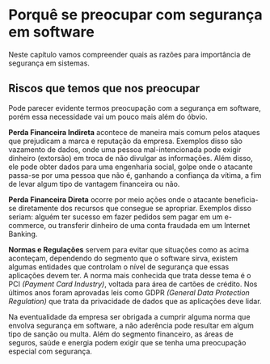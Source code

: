 # Porquê se preocupar com segurança em software
Neste capítulo vamos compreender quais as razões para importância de segurança em sistemas.

## Riscos que temos que nos preocupar
Pode parecer evidente termos preocupação com a segurança em software, porém essa necessidade vai um pouco mais além do óbvio.

**Perda Financeira Indireta** acontece de maneira mais comum pelos ataques que prejudicam a marca e reputação da empresa. Exemplos disso são vazamento de dados, onde uma pessoa mal-intencionada pode exigir dinheiro (extorsão) em troca de não divulgar as informações. Além disso, ele pode obter dados para uma engenharia social, golpe onde o atacante passa-se por uma pessoa que não é, ganhando a confiança da vítima, a fim de levar algum tipo de vantagem financeira ou não. 

**Perda Financeira Direta** ocorre por meio ações onde o atacante beneficia-se diretamente dos recursos que consegue se apropriar. Exemplos disso seriam: alguém ter sucesso em fazer pedidos sem pagar em um e-commerce, ou transferir dinheiro de uma conta fraudada em um Internet Banking.

**Normas e Regulações** servem para evitar que situações como as acima aconteçam, dependendo do segmento que o software sirva, existem algumas entidades que controlam o nível de segurança que essas aplicações devem ter. A norma mais conhecida que trata desse tema é o PCI _(Payment Card Industry)_, voltada para área de cartões de crédito. Nos últimos anos foram aprovadas leis como GDPR _(General Data Protection Regulation)_ que trata da privacidade de dados que as aplicações deve lidar. 

Na eventualidade da empresa ser obrigada a cumprir alguma norma que envolva segurança em software, a não aderência pode resultar em algum tipo de sanção ou multa. Além do segmento financeiro, as áreas de seguros, saúde e energia podem exigir que se tenha uma preocupação especial com segurança.
